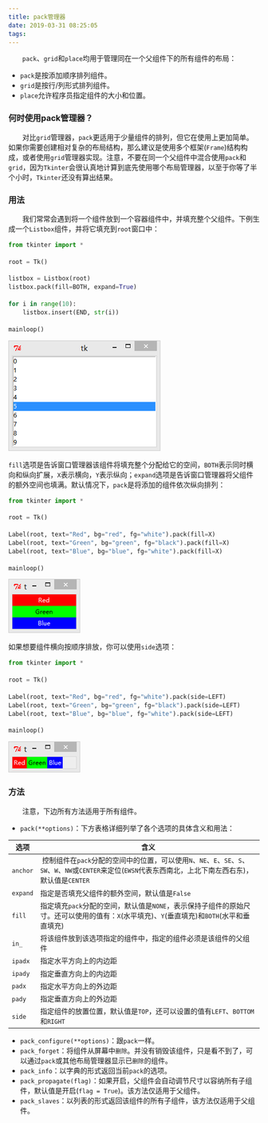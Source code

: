 ```yaml
---
title: pack管理器
date: 2019-03-31 08:25:05
tags:
---
```

&emsp;&emsp;`pack`、`grid`和`place`均用于管理同在一个父组件下的所有组件的布局：

- `pack`是按添加顺序排列组件。
- `grid`是按行/列形式排列组件。
- `place`允许程序员指定组件的大小和位置。

<!--more-->
### 何时使用pack管理器？

&emsp;&emsp;对比`grid`管理器，`pack`更适用于少量组件的排列，但它在使用上更加简单。如果你需要创建相对复杂的布局结构，那么建议是使用多个框架(`Frame`)结构构成，或者使用`grid`管理器实现。注意，不要在同一个父组件中混合使用`pack`和`grid`，因为`Tkinter`会很认真地计算到底先使用哪个布局管理器，以至于你等了半个小时，`Tkinter`还没有算出结果。

### 用法

&emsp;&emsp;我们常常会遇到将一个组件放到一个容器组件中，并填充整个父组件。下例生成一个`Listbox`组件，并将它填充到`root`窗口中：

``` python
from tkinter import *
​
root = Tk()
​
listbox = Listbox(root)
listbox.pack(fill=BOTH, expand=True)
​
for i in range(10):
    listbox.insert(END, str(i))
​
mainloop()
```

<img src="./pack管理器/1.png">

`fill`选项是告诉窗口管理器该组件将填充整个分配给它的空间，`BOTH`表示同时横向和纵向扩展，`X`表示横向，`Y`表示纵向；`expand`选项是告诉窗口管理器将父组件的额外空间也填满。默认情况下，`pack`是将添加的组件依次纵向排列：

``` python
from tkinter import *
​
root = Tk()
​
Label(root, text="Red", bg="red", fg="white").pack(fill=X)
Label(root, text="Green", bg="green", fg="black").pack(fill=X)
Label(root, text="Blue", bg="blue", fg="white").pack(fill=X)
​
mainloop()
```

<img src="./pack管理器/2.png">

如果想要组件横向按顺序排放，你可以使用`side`选项：

``` python
from tkinter import *
​
root = Tk()
​
Label(root, text="Red", bg="red", fg="white").pack(side=LEFT)
Label(root, text="Green", bg="green", fg="black").pack(side=LEFT)
Label(root, text="Blue", bg="blue", fg="white").pack(side=LEFT)
​
mainloop()
```

<img src="./pack管理器/3.png">

### 方法

&emsp;&emsp;注意，下边所有方法适用于所有组件。

- `pack(**options)`：下方表格详细列举了各个选项的具体含义和用法：

选项     | 含义
---------|-----
`anchor` | 控制组件在`pack`分配的空间中的位置，可以使用`N`、`NE`、`E`、`SE`、`S`、`SW`、`W`、`NW`或`CENTER`来定位(`EWSN`代表东西南北，上北下南左西右东)，默认值是`CENTER`
`expand` | 指定是否填充父组件的额外空间，默认值是`False`
`fill`   | 指定填充`pack`分配的空间，默认值是`NONE`，表示保持子组件的原始尺寸。还可以使用的值有：`X`(水平填充)、`Y`(垂直填充)和`BOTH`(水平和垂直填充)
`in_`    | 将该组件放到该选项指定的组件中，指定的组件必须是该组件的父组件
`ipadx`  | 指定水平方向上的内边距
`ipady`  | 指定垂直方向上的内边距
`padx`   | 指定水平方向上的外边距
`pady`   | 指定垂直方向上的外边距
`side`   | 指定组件的放置位置，默认值是`TOP`，还可以设置的值有`LEFT`、`BOTTOM`和`RIGHT`

- `pack_configure(**options)`：跟`pack`一样。
- `pack_forget`：将组件从屏幕中`删除`。并没有销毁该组件，只是看不到了，可以通过`pack`或其他布局管理器显示已`删除`的组件。
- `pack_info`：以字典的形式返回当前`pack`的选项。
- `pack_propagate(flag)`：如果开启，父组件会自动调节尺寸以容纳所有子组件，默认值是开启(`flag = True`)。该方法仅适用于父组件。
- `pack_slaves`：以列表的形式返回该组件的所有子组件，该方法仅适用于父组件。